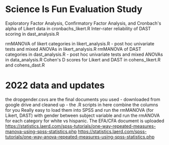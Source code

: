 # Science Is Fun Evaluation Study 
Exploratory Factor Analysis, Confirmatory Factor Analysis, and Cronbach's alpha of Likert data in cronbachs_likert.R
Inter-rater reliability of DAST scoring in dast_analysis.R

rmMANOVA of likert categories in likert_analysis.R - post hoc univariate tests and mixed ANOVAs in likert_analysis.R
rmMANOVA of DAST categories in dast_analysis.R - post hoc univariate tests and mixed ANOVAs in data_analysis.R
Cohen's D scores for Likert and DAST in cohens_likert.R and cohens_dast.R

# 2022 data and updates 
the dropgender.csvs are the final documents you used - downloaded from google drive and cleaned up - the .R scripts in here combine the columns for you 
Really easy to load them into SPSS and run the rmMANOVA (for Likert, DAST) with gender between subject variable and run the rmANOVA for each category for white vs hispanic. 
The EFA/CFA document is uploaded 
https://statistics.laerd.com/spss-tutorials/one-way-repeated-measures-manova-using-spss-statistics.php
https://statistics.laerd.com/spss-tutorials/one-way-anova-repeated-measures-using-spss-statistics.php
